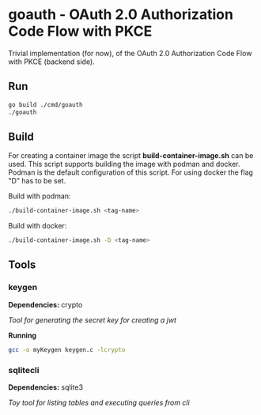 # goauth - OAuth 2.0 Authorization Code Flow with PKCE 

Trivial implementation (for now), of the OAuth 2.0 Authorization Code Flow with PKCE
(backend side).

## Run

```bash
go build ./cmd/goauth
./goauth
```

## Build
For creating a container image the script __build-container-image.sh__ can be used. This script
supports building the image with podman and docker. Podman is the default configuration of this
script. For using docker the flag "D" has to be set.

Build with podman:
```bash
./build-container-image.sh <tag-name>
```
Build with docker:
```bash
./build-container-image.sh -D <tag-name>
```

## Tools

### keygen
**Dependencies:** crypto
 
_Tool for generating the secret key for creating a jwt_

**Running**
```bash
gcc -o myKeygen keygen.c -lcrypto
```

### sqlitecli
**Dependencies:** sqlite3

_Toy tool for listing tables and executing queries from cli_
